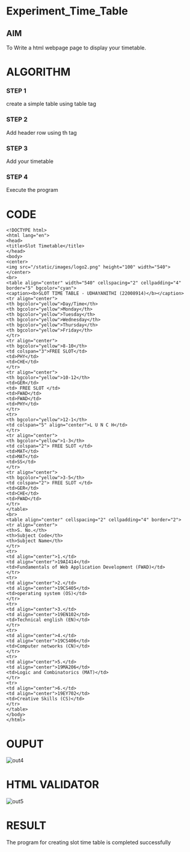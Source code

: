 # Experiment_Time_Table

## AIM
To Write a html webpage page to display your timetable.

# ALGORITHM
### STEP 1
create a simple table using table tag
### STEP 2
Add header row using th tag
### STEP 3
Add your timetable
### STEP 4
Execute the program

# CODE
```
<!DOCTYPE html>
<html lang="en">
<head>
<title>Slot Timetable</title>
</head>
<body>
<center>
<img src="/static/images/logo2.png" height="100" width="540">
</center>
<br>
<table align="center" width="540" cellspacing="2" cellpadding="4" border="5" bgcolor="cyan">
<caption><b>SLOT TIME TABLE - UDHAYANITHI (22008914)</b></caption>
<tr align="center">
<th bgcolor="yellow">Day/Time</th>
<th bgcolor="yellow">Monday</th>
<th bgcolor="yellow">Tuesday</th>
<th bgcolor="yellow">Wednesday</th>
<th bgcolor="yellow">Thursday</th>
<th bgcolor="yellow">Friday</th>
</tr>
<tr align="center">
<th bgcolor="yellow">8-10</th>
<td colspan="3">FREE SLOT</td>
<td>PHY</td>
<td>CHE</td>
</tr>
<tr align="center">
<th bgcolor="yellow">10-12</th>
<td>GER</td>
<td> FREE SLOT </td>
<td>FWAD</td>
<td>FWAD</td>
<td>PHY</td>
</tr>
<tr>
<th bgcolor="yellow">12-1</th>
<td colspan="5" align="center">L U N C H</td>
</tr>
<tr align="center">
<th bgcolor="yellow">1-3</th>
<td colspan="2"> FREE SLOT </td>
<td>MAT</td>
<td>MAT</td>
<td>SS</td>
</tr>
<tr align="center">
<th bgcolor="yellow">3-5</th>
<td colspan="2"> FREE SLOT </td>
<td>GER</td>
<td>CHE</td>
<td>FWAD</td>
</tr>
</table>
<br>
<table align="center" cellspacing="2" cellpadding="4" border="2">
<tr align="center">
<th>S. No.</th>
<th>Subject Code</th>
<th>Subject Name</th>
</tr>
<tr>
<td align="center">1.</td>
<td align="center">19AI414</td>
<td>Fundamentals of Web Application Development (FWAD)</td>
</tr>
<tr>
<td align="center">2.</td>
<td align="center">19CS405</td>
<td>operating system (OS)</td>
</tr>
<tr>
<td align="center">3.</td>
<td align="center">19EN102</td>
<td>Technical english (EN)</td>
</tr>
<tr>
<td align="center">4.</td>
<td align="center">19CS406</td>
<td>Computer networks (CN)</td>
</tr>
<tr>
<td align="center">5.</td>
<td align="center">19MA206</td>
<td>Logic and Combinatorics (MAT)</td>
</tr>
<tr>
<td align="center">6.</td>
<td align="center">19EY702</td>
<td>Creative Skills (CS)</td>
</tr>
</table>
</body>
</html>
```

# OUPUT
![out4](https://user-images.githubusercontent.com/127933352/233175624-3f750904-8788-4395-b0d1-3fee56370f47.png)


# HTML VALIDATOR

![out5](https://user-images.githubusercontent.com/127933352/233175675-1e31e32f-173e-47b5-bc57-8bfb4857383a.png)


# RESULT
The program for creating slot time table is completed successfully
